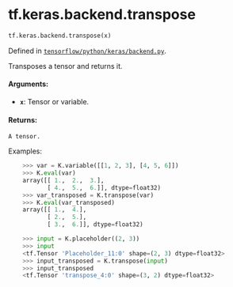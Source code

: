 <div itemscope itemtype="http://developers.google.com/ReferenceObject">
<meta itemprop="name" content="tf.keras.backend.transpose" />
<meta itemprop="path" content="Stable" />
</div>

# tf.keras.backend.transpose

``` python
tf.keras.backend.transpose(x)
```



Defined in [`tensorflow/python/keras/backend.py`](/code/stable/tensorflow/python/keras/backend.py).

Transposes a tensor and returns it.

#### Arguments:

* <b>`x`</b>: Tensor or variable.


#### Returns:

    A tensor.

Examples:
```python
    >>> var = K.variable([[1, 2, 3], [4, 5, 6]])
    >>> K.eval(var)
    array([[ 1.,  2.,  3.],
           [ 4.,  5.,  6.]], dtype=float32)
    >>> var_transposed = K.transpose(var)
    >>> K.eval(var_transposed)
    array([[ 1.,  4.],
           [ 2.,  5.],
           [ 3.,  6.]], dtype=float32)
```

```python
    >>> input = K.placeholder((2, 3))
    >>> input
    <tf.Tensor 'Placeholder_11:0' shape=(2, 3) dtype=float32>
    >>> input_transposed = K.transpose(input)
    >>> input_transposed
    <tf.Tensor 'transpose_4:0' shape=(3, 2) dtype=float32>

```